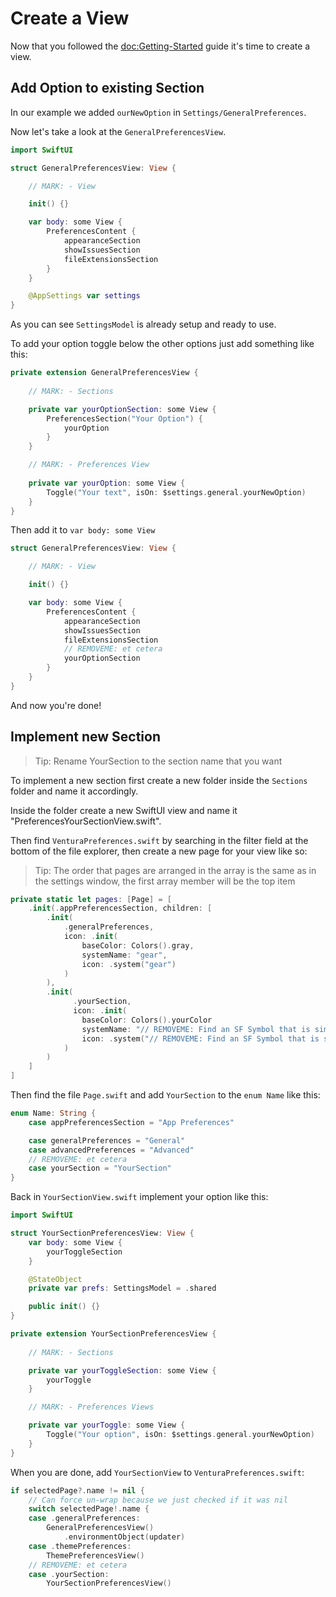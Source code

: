 # Create a View

Now that you followed the <doc:Getting-Started> guide it's time to create a view.

## Add Option to existing Section

In our example we added `ourNewOption` in ``Settings/GeneralPreferences``.

Now let's take a look at the ``GeneralPreferencesView``.

```swift
import SwiftUI

struct GeneralPreferencesView: View {

    // MARK: - View

    init() {}

    var body: some View {
        PreferencesContent {
            appearanceSection
            showIssuesSection
            fileExtensionsSection
        }
    }

    @AppSettings var settings
}
```

As you can see ``SettingsModel`` is already setup and ready to use.

To add your option toggle below the other options just add something like this:

```swift
private extension GeneralPreferencesView {
    
    // MARK: - Sections

    private var yourOptionSection: some View {
        PreferencesSection("Your Option") {
            yourOption
        }
    }

    // MARK: - Preferences View
    
    private var yourOption: some View {
        Toggle("Your text", isOn: $settings.general.yourNewOption)
    }
}
```

Then add it to `var body: some View`

```swift
struct GeneralPreferencesView: View {

    // MARK: - View

    init() {}

    var body: some View {
        PreferencesContent {
            appearanceSection
            showIssuesSection
            fileExtensionsSection
            // REMOVEME: et cetera
            yourOptionSection
        }
    }
}
```

And now you're done!

## Implement new Section

> Tip: Rename YourSection to the section name that you want

To implement a new section first create a new folder inside the `Sections` folder and name it accordingly.

Inside the folder create a new SwiftUI view and name it "PreferencesYourSectionView.swift".

Then find `VenturaPreferences.swift` by searching in the filter field at the bottom of the file explorer, then create a new page for your view like so:

> Tip: The order that pages are arranged in the array is the same as in the settings window, the first array member will be the top item

```swift
private static let pages: [Page] = [
    .init(.appPreferencesSection, children: [
        .init(
            .generalPreferences,
            icon: .init(
                baseColor: Colors().gray,
                systemName: "gear",
                icon: .system("gear")
            )
        ),
        .init(
              .yourSection,
              icon: .init(
                baseColor: Colors().yourColor
                systemName: "// REMOVEME: Find an SF Symbol that is similar to the icon you imagined"
                icon: .system("// REMOVEME: Find an SF Symbol that is similar to the icon you imagined")
            )
        )
    ]
]
```

Then find the file `Page.swift` and add `YourSection` to the `enum Name` like this:

```swift
enum Name: String {
    case appPreferencesSection = "App Preferences"

    case generalPreferences = "General"
    case advancedPreferences = "Advanced"
    // REMOVEME: et cetera
    case yourSection = "YourSection"
}
```

Back in `YourSectionView.swift` implement your option like this:

```swift
import SwiftUI

struct YourSectionPreferencesView: View {
    var body: some View {
        yourToggleSection
    }

    @StateObject
    private var prefs: SettingsModel = .shared

    public init() {}
}

private extension YourSectionPreferencesView {
    
    // MARK: - Sections

    private var yourToggleSection: some View {
        yourToggle
    }

    // MARK: - Preferences Views

    private var yourToggle: some View {
        Toggle("Your option", isOn: $settings.general.yourNewOption)
    }
}
```

When you are done, add `YourSectionView` to `VenturaPreferences.swift`:

```swift
if selectedPage?.name != nil {
    // Can force un-wrap because we just checked if it was nil
    switch selectedPage!.name {
    case .generalPreferences:
        GeneralPreferencesView()
            .environmentObject(updater)
    case .themePreferences:
        ThemePreferencesView()
    // REMOVEME: et cetera
    case .yourSection:
        YourSectionPreferencesView()
```
